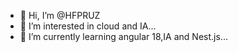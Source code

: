 - 👋 Hi, I’m @HFPRUZ
- 👀 I’m interested in cloud and IA...
- 🌱 I’m currently learning angular 18,IA and Nest.js...
